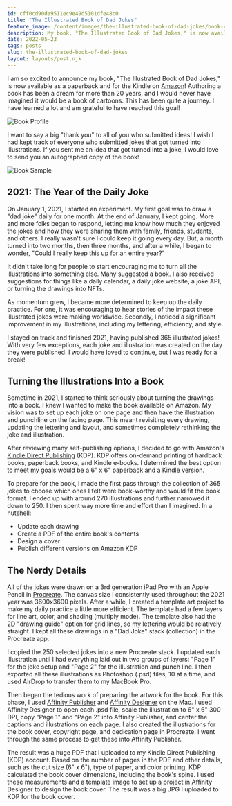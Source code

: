 ```yaml
---
id: cff0cd90da9511ec9e49d5101dfe48c0
title: "The Illustrated Book of Dad Jokes"
feature_image: /content/images/the-illustrated-book-of-dad-jokes/book-cover.jpg
description: My book, "The Illustrated Book of Dad Jokes," is now available for purchase on Amazon!
date: 2022-05-23
tags: posts
slug: the-illustrated-book-of-dad-jokes
layout: layouts/post.njk
---
```


I am so excited to announce my book, "The Illustrated Book of Dad Jokes," is now available as a paperback and for the Kindle on [Amazon](https://www.amazon.com/Illustrated-Book-Dad-Jokes/dp/B0B19GST26/)! Authoring a book has been a dream for more than 20 years, and I would never have imagined it would be a book of cartoons. This has been quite a journey. I have learned a lot and am grateful to have reached this goal!

![Book Profile](/content/images/the-illustrated-book-of-dad-jokes/book-profile.jpg)

I want to say a big "thank you" to all of you who submitted ideas! I wish I had kept track of everyone who submitted jokes that got turned into illustrations. If you sent me an idea that got turned into a joke, I would love to send you an autographed copy of the book!

![Book Sample](/content/images/the-illustrated-book-of-dad-jokes/book-sample.jpg)

## 2021: The Year of the Daily Joke

On January 1, 2021, I started an experiment. My first goal was to draw a "dad joke" daily for one month. At the end of January, I kept going. More and more folks began to respond, letting me know how much they enjoyed the jokes and how they were sharing them with family, friends, students, and others. I really wasn't sure I could keep it going every day. But, a month turned into two months, then three months, and after a while, I began to wonder, "Could I really keep this up for an entire year?"

It didn't take long for people to start encouraging me to turn all the illustrations into something else. Many suggested a book. I also received suggestions for things like a daily calendar, a daily joke website, a joke API, or turning the drawings into NFTs.

As momentum grew, I became more determined to keep up the daily practice. For one, it was encouraging to hear stories of the impact these illustrated jokes were making worldwide. Secondly, I noticed a significant improvement in my illustrations, including my lettering, efficiency, and style.

I stayed on track and finished 2021, having published 365 illustrated jokes! With very few exceptions, each joke and illustration was created on the day they were published. I would have loved to continue, but I was ready for a break!

## Turning the Illustrations Into a Book

Sometime in 2021, I started to think seriously about turning the drawings into a book. I knew I wanted to make the book available on Amazon. My vision was to set up each joke on one page and then have the illustration and punchline on the facing page. This meant revisiting every drawing, updating the lettering and layout, and sometimes completely rethinking the joke and illustration.

After reviewing many self-publishing options, I decided to go with Amazon's [Kindle Direct Publishing]( https://kdp.amazon.com/) (KDP). KDP offers on-demand printing of hardback books, paperback books, and Kindle e-books. I determined the best option to meet my goals would be a 6" x 6" paperback and a Kindle version.

To prepare for the book, I made the first pass through the collection of 365 jokes to choose which ones I felt were book-worthy and would fit the book format. I ended up with around 270 illustrations and further narrowed it down to 250. I then spent way more time and effort than I imagined. In a nutshell:

* Update each drawing
* Create a PDF of the entire book's contents
* Design a cover
* Publish different versions on Amazon KDP

## The Nerdy Details

All of the jokes were drawn on a 3rd generation iPad Pro with an Apple Pencil in [Procreate]( https://procreate.art/). The canvas size I consistently used throughout the 2021 year was 3600x3600 pixels. After a while, I created a template art project to make my daily practice a little more efficient. The template had a few layers for line art, color, and shading (multiply mode). The template also had the 2D "drawing guide" option for grid lines, so my lettering would be relatively straight. I kept all these drawings in a "Dad Joke" stack (collection) in the Procreate app.

I copied the 250 selected jokes into a new Procreate stack. I updated each illustration until I had everything laid out in two groups of layers: "Page 1" for the joke setup and "Page 2" for the illustration and punch line. I then exported all these illustrations as Photoshop (.psd) files, 10 at a time, and used AirDrop to transfer them to my MacBook Pro.

Then began the tedious work of preparing the artwork for the book. For this phase, I used [Affinity Publisher](https://affinity.serif.com/en-us/publisher/) and [Affinity Designer](https://affinity.serif.com/en-us/designer/) on the Mac. I used Affinity Designer to open each .psd file, scale the illustration to 6" x 6" 300 DPI, copy "Page 1" and "Page 2" into Affinity Publisher, and center the captions and illustrations on each page. I also created the illustrations for the book cover, copyright page, and dedication page in Procreate. I went through the same process to get these into Affinity Publisher.

The result was a huge PDF that I uploaded to my Kindle Direct Publishing (KDP) account. Based on the number of pages in the PDF and other details, such as the cut size (6" x 6"), type of paper, and color printing, KDP calculated the book cover dimensions, including the book's spine. I used these measurements and a template image to set up a project in Affinity Designer to design the book cover. The result was a big JPG I uploaded to KDP for the book cover.
